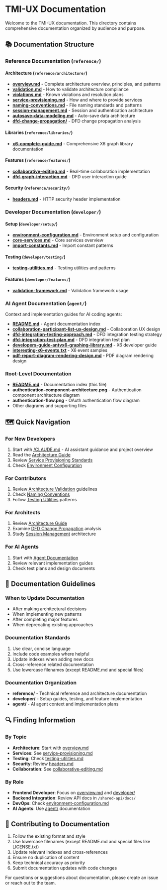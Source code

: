 # TMI-UX Documentation

Welcome to the TMI-UX documentation. This directory contains comprehensive documentation organized by audience and purpose.

## 📚 Documentation Structure

### Reference Documentation (`reference/`)

#### Architecture (`reference/architecture/`)
- **[overview.md](reference/architecture/overview.md)** - Complete architecture overview, principles, and patterns
- **[validation.md](reference/architecture/validation.md)** - How to validate architecture compliance
- **[violations.md](reference/architecture/violations.md)** - Known violations and resolution plans
- **[service-provisioning.md](reference/architecture/service-provisioning.md)** - How and where to provide services
- **[naming-conventions.md](reference/architecture/naming-conventions.md)** - File naming standards and patterns
- **[session-management.md](reference/architecture/session-management.md)** - Session and authentication architecture
- **[autosave-data-modeling.md](reference/architecture/autosave-data-modeling.md)** - Auto-save data architecture
- **[dfd-change-propagation/](reference/architecture/dfd-change-propagation/)** - DFD change propagation analysis

#### Libraries (`reference/libraries/`)
- **[x6-complete-guide.md](reference/libraries/x6-complete-guide.md)** - Comprehensive X6 graph library documentation

#### Features (`reference/features/`)
- **[collaborative-editing.md](reference/features/collaborative-editing.md)** - Real-time collaboration implementation
- **[dfd-graph-interaction.md](reference/features/dfd-graph-interaction.md)** - DFD user interaction guide

#### Security (`reference/security/`)
- **[headers.md](reference/security/headers.md)** - HTTP security header implementation

### Developer Documentation (`developer/`)

#### Setup (`developer/setup/`)
- **[environment-configuration.md](developer/setup/environment-configuration.md)** - Environment setup and configuration
- **[core-services.md](developer/setup/core-services.md)** - Core services overview
- **[import-constants.md](developer/setup/import-constants.md)** - Import constant patterns

#### Testing (`developer/testing/`)
- **[testing-utilities.md](developer/testing/testing-utilities.md)** - Testing utilities and patterns

#### Features (`developer/features/`)
- **[validation-framework.md](developer/features/validation-framework.md)** - Validation framework usage

### AI Agent Documentation (`agent/`)
Context and implementation guides for AI coding agents:
- **[README.md](agent/README.md)** - Agent documentation index
- **[collaboration-participant-list-ux-design.md](agent/collaboration-participant-list-ux-design.md)** - Collaboration UX design
- **[dfd-integration-testing-approach.md](agent/dfd-integration-testing-approach.md)** - DFD integration testing strategy
- **[dfd-integration-test-plan.md](agent/dfd-integration-test-plan.md)** - DFD integration test plan
- **[developers-guide-antvx6-graphing-library.md](agent/developers-guide-antvx6-graphing-library.md)** - X6 developer guide
- **[interesting-x6-events.txt](agent/interesting-x6-events.txt)** - X6 event samples
- **[pdf-report-diagram-rendering-design.md](agent/pdf-report-diagram-rendering-design.md)** - PDF diagram rendering design

### Root-Level Documentation
- **[README.md](README.md)** - Documentation index (this file)
- **authentication-component-architecture.png** - Authentication component architecture diagram
- **authentication-flow.png** - OAuth authentication flow diagram
- Other diagrams and supporting files

## 🗺️ Quick Navigation

### For New Developers
1. Start with [/CLAUDE.md](../CLAUDE.md) - AI assistant guidance and project overview
2. Read the [Architecture Guide](reference/architecture/overview.md)
3. Review [Service Provisioning Standards](reference/architecture/service-provisioning.md)
4. Check [Environment Configuration](developer/setup/environment-configuration.md)

### For Contributors
1. Review [Architecture Validation](reference/architecture/validation.md) guidelines
2. Check [Naming Conventions](reference/architecture/naming-conventions.md)
3. Follow [Testing Utilities](developer/testing/testing-utilities.md) patterns

### For Architects
1. Review [Architecture Guide](reference/architecture/overview.md)
2. Examine [DFD Change Propagation](reference/architecture/dfd-change-propagation/) analysis
3. Study [Session Management](reference/architecture/session-management.md) architecture

### For AI Agents
1. Start with [Agent Documentation](agent/README.md)
2. Review relevant implementation guides
3. Check test plans and design documents

## 📝 Documentation Guidelines

### When to Update Documentation
- After making architectural decisions
- When implementing new patterns
- After completing major features
- When deprecating existing approaches

### Documentation Standards
1. Use clear, concise language
2. Include code examples where helpful
3. Update indexes when adding new docs
4. Cross-reference related documentation
5. Use lowercase filenames (except README.md and special files)

### Documentation Organization
- **reference/** - Technical reference and architecture documentation
- **developer/** - Setup guides, testing, and feature implementation
- **agent/** - AI agent context and implementation plans

## 🔍 Finding Information

### By Topic
- **Architecture**: Start with [overview.md](reference/architecture/overview.md)
- **Services**: See [service-provisioning.md](reference/architecture/service-provisioning.md)
- **Testing**: Check [testing-utilities.md](developer/testing/testing-utilities.md)
- **Security**: Review [headers.md](reference/security/headers.md)
- **Collaboration**: See [collaborative-editing.md](reference/features/collaborative-editing.md)

### By Role
- **Frontend Developer**: Focus on [overview.md](reference/architecture/overview.md) and [developer/](developer/)
- **Backend Integration**: Review API docs in `/shared-api/docs/`
- **DevOps**: Check [environment-configuration.md](developer/setup/environment-configuration.md)
- **AI Agents**: Use [agent/](agent/) documentation

## 🤝 Contributing to Documentation

1. Follow the existing format and style
2. Use lowercase filenames (except README.md and special files like LICENSE.txt)
3. Update relevant indexes and cross-references
4. Ensure no duplication of content
5. Keep technical accuracy as priority
6. Submit documentation updates with code changes

For questions or suggestions about documentation, please create an issue or reach out to the team.
